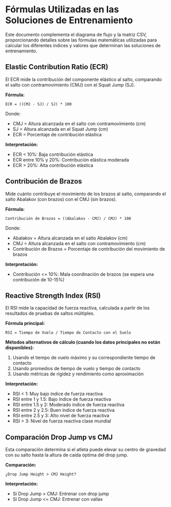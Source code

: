 # Fórmulas Utilizadas en las Soluciones de Entrenamiento

Este documento complementa el diagrama de flujo y la matriz CSV, proporcionando detalles sobre las fórmulas matemáticas utilizadas para calcular los diferentes índices y valores que determinan las soluciones de entrenamiento.

## Elastic Contribution Ratio (ECR)

El ECR mide la contribución del componente elástico al salto, comparando el salto con contramovimiento (CMJ) con el Squat Jump (SJ).

**Fórmula:**

```
ECR = ((CMJ - SJ) / SJ) * 100
```

Donde:

- CMJ = Altura alcanzada en el salto con contramovimiento (cm)
- SJ = Altura alcanzada en el Squat Jump (cm)
- ECR = Porcentaje de contribución elástica

**Interpretación:**

- ECR < 10%: Baja contribución elástica
- ECR entre 10% y 20%: Contribución elástica moderada
- ECR > 20%: Alta contribución elástica

## Contribución de Brazos

Mide cuánto contribuye el movimiento de los brazos al salto, comparando el salto Abalakov (con brazos) con el CMJ (sin brazos).

**Fórmula:**

```
Contribución de Brazos = ((Abalakov - CMJ) / CMJ) * 100
```

Donde:

- Abalakov = Altura alcanzada en el salto Abalakov (cm)
- CMJ = Altura alcanzada en el salto con contramovimiento (cm)
- Contribución de Brazos = Porcentaje de contribución del movimiento de brazos

**Interpretación:**

- Contribución <= 10%: Mala coordinación de brazos (se espera una contribución de 10-15%)

## Reactive Strength Index (RSI)

El RSI mide la capacidad de fuerza reactiva, calculada a partir de los resultados de pruebas de saltos múltiples.

**Fórmula principal:**

```
RSI = Tiempo de Vuelo / Tiempo de Contacto con el Suelo
```

**Métodos alternativos de cálculo (cuando los datos principales no están disponibles):**

1. Usando el tiempo de vuelo máximo y su correspondiente tiempo de contacto
2. Usando promedios de tiempo de vuelo y tiempo de contacto
3. Usando métricas de rigidez y rendimiento como aproximación

**Interpretación:**

- RSI < 1: Muy bajo índice de fuerza reactiva
- RSI entre 1 y 1.5: Bajo índice de fuerza reactiva
- RSI entre 1.5 y 2: Moderado índice de fuerza reactiva
- RSI entre 2 y 2.5: Buen índice de fuerza reactiva
- RSI entre 2.5 y 3: Alto nivel de fuerza reactiva
- RSI > 3: Nivel de fuerza reactiva clase mundial

## Comparación Drop Jump vs CMJ

Esta comparación determina si el atleta puede elevar su centro de gravedad con su salto hasta la altura de caída óptima del drop jump.

**Comparación:**

```
¿Drop Jump Height > CMJ Height?
```

**Interpretación:**

- Si Drop Jump > CMJ: Entrenar con drop jump
- Si Drop Jump <= CMJ: Entrenar con vallas

